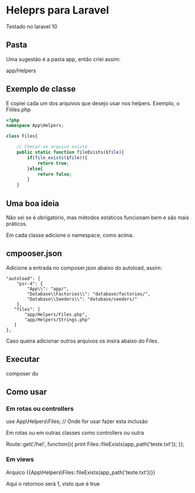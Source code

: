 # Heleprs para Laravel

Testado no laravel 10

## Pasta

Uma sugestão é a pasta app, então criei assim:

app/Helpers

## Exemplo de classe

E copiei cada um dos arquivos que desejo usar nos helpers. Exemplo, o Fiiiles.php
```php
<?php
namespace App\Helpers;

class Files{

    // Checar se arquivo existe
    public static function fileExists($file){
        if(file_exists($file)){
            return true;
        }else{
            return false;
        }
    }
```
## Uma boa ideia

Não sei se é obrigatório, mas métodos estáticos funcionam bem e são mais práticos.

Em cada classe adicione o namespace, como acima.

## cmpooser.json

Adicione a entrada no composer.json abaixo do autoload, assim:

    "autoload": {
        "psr-4": {
            "App\\": "app/",
            "Database\\Factories\\": "database/factories/",
            "Database\\Seeders\\": "database/seeders/"
        },
       "files": [
           "app/Helpers/Files.php",
           "app/Helpers/Strings.php"
       ]
    },

Caso queira adicionar outros arquivos os insira abaixo do Files.

## Executar

composer du

## Como usar

### Em rotas ou controllers

use App\Helpers\Files; // Onde for usar fazer esta inclusão

Em rotas ou em outras classes como controllers ou outra

Route::get('/hel', function(){
    print Files::fileExists(app_path('teste.txt'));
});

### Em views

Arquico {{App\Helpers\Files::fileExists(app_path('teste.txt'))}}

Aqui o retornoo será 1, visto que é true
